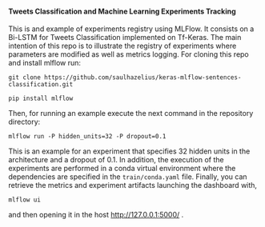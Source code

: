 #### Tweets Classification and Machine Learning Experiments Tracking

This is and example of experiments registry using MLFlow. It consists on a Bi-LSTM for Tweets Classification implemented on Tf-Keras. The main intention of this repo is to illustrate the registry of experiments where parameters are modified as well as metrics logging. For cloning this repo and install mlflow run:

`git clone https://github.com/saulhazelius/keras-mlflow-sentences-classification.git`

`pip install mlflow`

Then, for running an example execute the next command in the repository directory:

`mlflow run -P hidden_units=32 -P dropout=0.1`

This is an example for an experiment that specifies 32 hidden units in the architecture and a dropout of 0.1.
In addition, the execution of the experiments are performed in a conda virtual environment where the dependencies are specified in the `train/conda.yaml` file. Finally, you can retrieve the metrics and experiment artifacts launching the dashboard with,

`mlflow ui`

and then opening it in the host http://127.0.0.1:5000/ .
